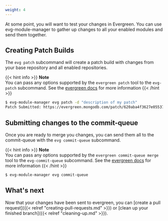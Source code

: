 ```yaml
---
weight: 4
---
```

At some point, you will want to test your changes in Evergreen. You can use evg-module-manager
to gather up changes to all your enabled modules and send them together.

## Creating Patch Builds

The `evg patch` subcommand will create a patch build with changes from your base repository and
all enabled repositories.

{{< hint info >}}
**Note**\
You can pass any options supported by the `evergreen patch` tool to the `evg-patch` subcommand.
See the [evergreen docs](https://github.com/evergreen-ci/evergreen/wiki/Using-the-Command-Line-Tool#basic-patch-usage)
for more information
{{< /hint >}}

```bash
$ evg-module-manager evg patch -d "description of my patch"
Patch Submitted: https://evergreen.mongodb.com/patch/620aba4f3627e05537c2f52e?redirect_spruce_users=true
```

## Submitting changes to the commit-queue

Once you are ready to merge you changes, you can send them all to the commit-queue with the
`evg commit-queue` subcommand.

{{< hint info >}}
**Note**\
You can pass any options supported by the `evergreen commit-queue merge` tool to the `evg-commit-queue` subcommand.
See the [evergreen docs](https://github.com/evergreen-ci/evergreen/wiki/Commit-Queue#cli)
for more information
{{< /hint >}}

```bash
$ evg-module-manager evg commit-queue
```

## What's next

Now that your changes have been sent to evergreen, you can 
[create a pull request]({{< relref "creating-pull-requests.md" >}}) or 
[clean up your finished branch]({{< relref "cleaning-up.md" >}}).
